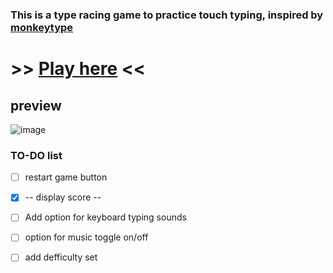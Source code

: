 ### This is a type racing game to practice touch typing, inspired by [monkeytype](https://monkeytype.com)

  
# >> [Play here](https://oeuf16.github.io/Type-racer/) <<


## preview

![image](https://user-images.githubusercontent.com/93136950/181827230-db112453-5b2c-4c23-acbf-7aa404b47c54.png)

### TO-DO list
- [ ] restart game button 
- [x] -- display score --
- [ ] Add option for keyboard typing sounds 
- [ ] option for music toggle on/off 
- [ ] add defficulty set 


